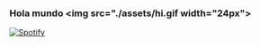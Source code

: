 ### Hola mundo <img src="./assets/hi.gif width="24px">





[![Spotify](https://spotify-now-playing-delta-lovat.vercel.app/api/spotify)](https://open.spotify.com/user/JohnnyJosep)

<!--
**JohnnyJosep/JohnnyJosep** is a ✨ _special_ ✨ repository because its `README.md` (this file) appears on your GitHub profile.

Here are some ideas to get you started:

- 🔭 I’m currently working on ...
- 🌱 I’m currently learning ...
- 👯 I’m looking to collaborate on ...
- 🤔 I’m looking for help with ...
- 💬 Ask me about ...
- 📫 How to reach me: ...
- 😄 Pronouns: ...
- ⚡ Fun fact: ...
-->
